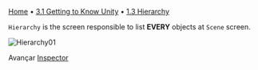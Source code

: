 [Home](../../HomeENG.md) • [3.1 Getting to Know Unity](./1_interface_eng.md) • [1.3 Hierarchy](#)

`Hierarchy` is the screen responsible to list **EVERY** objects at `Scene` screen.

![Hierarchy01](https://cdn.discordapp.com/attachments/859440081462493194/859759988816740362/unknown.png)

Avançar [Inspector](./1.4_inspector_eng.md)